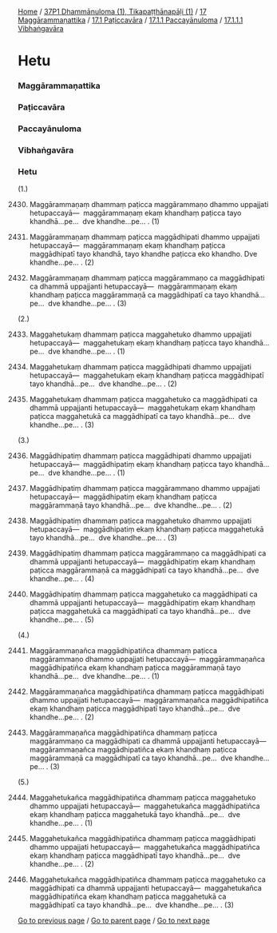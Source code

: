 
[Home](/) / [37P1 Dhammānuloma (1), Tikapaṭṭhānapāḷi (1)](/tipitaka/37P1.md) / [17 Maggārammaṇattika](/tipitaka/37P1/17.md) / [17.1 Paṭiccavāra](/tipitaka/37P1/17/17.1.md) / [17.1.1 Paccayānuloma](/tipitaka/37P1/17/17.1/17.1.1.md) / [17.1.1.1 Vibhaṅgavāra](/tipitaka/37P1/17/17.1/17.1.1/17.1.1.1.md)

# Hetu

### Maggārammaṇattika

### Paṭiccavāra

### Paccayānuloma

### Vibhaṅgavāra

### Hetu

(1.)

2430. Maggārammaṇaṃ dhammaṃ paṭicca maggārammaṇo dhammo uppajjati hetupaccayā—  maggārammaṇaṃ ekaṃ khandhaṃ paṭicca tayo khandhā…pe…  dve khandhe…pe… . (1)

2431. Maggārammaṇaṃ dhammaṃ paṭicca maggādhipati dhammo uppajjati hetupaccayā—  maggārammaṇaṃ ekaṃ khandhaṃ paṭicca maggādhipatī tayo khandhā, tayo khandhe paṭicca eko khandho. Dve khandhe…pe… . (2)

2432. Maggārammaṇaṃ dhammaṃ paṭicca maggārammaṇo ca maggādhipati ca dhammā uppajjanti hetupaccayā—  maggārammaṇaṃ ekaṃ khandhaṃ paṭicca maggārammaṇā ca maggādhipatī ca tayo khandhā…pe…  dve khandhe…pe… . (3)

(2.)

2433. Maggahetukaṃ dhammaṃ paṭicca maggahetuko dhammo uppajjati hetupaccayā—  maggahetukaṃ ekaṃ khandhaṃ paṭicca tayo khandhā…pe…  dve khandhe…pe… . (1)

2434. Maggahetukaṃ dhammaṃ paṭicca maggādhipati dhammo uppajjati hetupaccayā—  maggahetukaṃ ekaṃ khandhaṃ paṭicca maggādhipatī tayo khandhā…pe…  dve khandhe…pe… . (2)

2435. Maggahetukaṃ dhammaṃ paṭicca maggahetuko ca maggādhipati ca dhammā uppajjanti hetupaccayā—  maggahetukaṃ ekaṃ khandhaṃ paṭicca maggahetukā ca maggādhipatī ca tayo khandhā…pe…  dve khandhe…pe… . (3)

(3.)

2436. Maggādhipatiṃ dhammaṃ paṭicca maggādhipati dhammo uppajjati hetupaccayā—  maggādhipatiṃ ekaṃ khandhaṃ paṭicca tayo khandhā…pe…  dve khandhe…pe… . (1)

2437. Maggādhipatiṃ dhammaṃ paṭicca maggārammaṇo dhammo uppajjati hetupaccayā—  maggādhipatiṃ ekaṃ khandhaṃ paṭicca maggārammaṇā tayo khandhā…pe…  dve khandhe…pe… . (2)

2438. Maggādhipatiṃ dhammaṃ paṭicca maggahetuko dhammo uppajjati hetupaccayā—  maggādhipatiṃ ekaṃ khandhaṃ paṭicca maggahetukā tayo khandhā…pe…  dve khandhe…pe… . (3)

2439. Maggādhipatiṃ dhammaṃ paṭicca maggārammaṇo ca maggādhipati ca dhammā uppajjanti hetupaccayā—  maggādhipatiṃ ekaṃ khandhaṃ paṭicca maggārammaṇā ca maggādhipatī ca tayo khandhā…pe…  dve khandhe…pe… . (4)

2440. Maggādhipatiṃ dhammaṃ paṭicca maggahetuko ca maggādhipati ca dhammā uppajjanti hetupaccayā—  maggādhipatiṃ ekaṃ khandhaṃ paṭicca maggahetukā ca maggādhipatī ca tayo khandhā…pe…  dve khandhe…pe… . (5)

(4.)

2441. Maggārammaṇañca maggādhipatiñca dhammaṃ paṭicca maggārammaṇo dhammo uppajjati hetupaccayā—  maggārammaṇañca maggādhipatiñca ekaṃ khandhaṃ paṭicca maggārammaṇā tayo khandhā…pe…  dve khandhe…pe… . (1)

2442. Maggārammaṇañca maggādhipatiñca dhammaṃ paṭicca maggādhipati dhammo uppajjati hetupaccayā—  maggārammaṇañca maggādhipatiñca ekaṃ khandhaṃ paṭicca maggādhipatī tayo khandhā…pe…  dve khandhe…pe… . (2)

2443. Maggārammaṇañca maggādhipatiñca dhammaṃ paṭicca maggārammaṇo ca maggādhipati ca dhammā uppajjanti hetupaccayā—  maggārammaṇañca maggādhipatiñca ekaṃ khandhaṃ paṭicca maggārammaṇā ca maggādhipatī ca tayo khandhā…pe…  dve khandhe…pe… . (3)

(5.)

2444. Maggahetukañca maggādhipatiñca dhammaṃ paṭicca maggahetuko dhammo uppajjati hetupaccayā—  maggahetukañca maggādhipatiñca ekaṃ khandhaṃ paṭicca maggahetukā tayo khandhā…pe…  dve khandhe…pe… . (1)

2445. Maggahetukañca maggādhipatiñca dhammaṃ paṭicca maggādhipati dhammo uppajjati hetupaccayā—  maggahetukañca maggādhipatiñca ekaṃ khandhaṃ paṭicca maggādhipatī tayo khandhā…pe…  dve khandhe…pe… . (2)

2446. Maggahetukañca maggādhipatiñca dhammaṃ paṭicca maggahetuko ca maggādhipati ca dhammā uppajjanti hetupaccayā—  maggahetukañca maggādhipatiñca ekaṃ khandhaṃ paṭicca maggahetukā ca maggādhipatī ca tayo khandhā…pe…  dve khandhe…pe… . (3)

[Go to previous page](/tipitaka/37P1/17/17.1/17.1.1/17.1.1.1.md) / [Go to parent page](/tipitaka/37P1/17/17.1/17.1.1/17.1.1.1.md) / [Go to next page](/tipitaka/37P1/17/17.1/17.1.1/17.1.1.1/Arammanadi.md)


